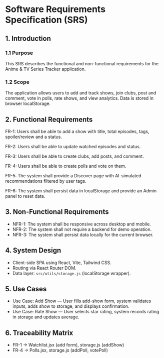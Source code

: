 # Software Requirements Specification (SRS)

## 1. Introduction

### 1.1 Purpose
This SRS describes the functional and non-functional requirements for the Anime & TV Series Tracker application.

### 1.2 Scope
The application allows users to add and track shows, join clubs, post and comment, vote in polls, rate shows, and view analytics. Data is stored in browser localStorage.

## 2. Functional Requirements

FR-1: Users shall be able to add a show with title, total episodes, tags, spoiler/review and a status.

FR-2: Users shall be able to update watched episodes and status.

FR-3: Users shall be able to create clubs, add posts, and comment.

FR-4: Users shall be able to create polls and vote on them.

FR-5: The system shall provide a Discover page with AI-simulated recommendations filtered by user tags.

FR-6: The system shall persist data in localStorage and provide an Admin panel to reset data.

## 3. Non-Functional Requirements

- NFR-1: The system shall be responsive across desktop and mobile.
- NFR-2: The system shall not require a backend for demo operation.
- NFR-3: The system shall persist data locally for the current browser.

## 4. System Design

- Client-side SPA using React, Vite, Tailwind CSS.
- Routing via React Router DOM.
- Data layer: `src/utils/storage.js` (localStorage wrapper).

## 5. Use Cases

- Use Case: Add Show — User fills add-show form, system validates inputs, adds show to storage, and displays confirmation.
- Use Case: Rate Show — User selects star rating, system records rating in storage and updates average.

## 6. Traceability Matrix
- FR-1 → Watchlist.jsx (add form), storage.js (addShow)
- FR-4 → Polls.jsx, storage.js (addPoll, votePoll)
